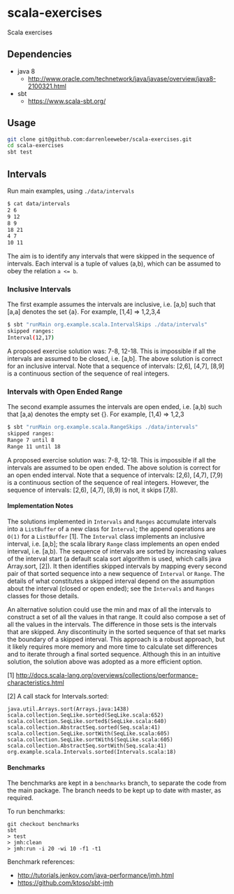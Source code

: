 # scala-exercises

Scala exercises

## Dependencies

- java 8
  - http://www.oracle.com/technetwork/java/javase/overview/java8-2100321.html
- sbt
  - https://www.scala-sbt.org/

## Usage

```bash
git clone git@github.com:darrenleeweber/scala-exercises.git
cd scala-exercises
sbt test
```

## Intervals

Run main examples, using `./data/intervals`
```bash
$ cat data/intervals 
2 6
9 12
8 9
18 21
4 7
10 11
```

The aim is to identify any intervals that were skipped in the
sequence of intervals.  Each interval is a tuple of values (a,b),
which can be assumed to obey the relation `a <= b`.

### Inclusive Intervals

The first example assumes the intervals are inclusive, i.e.
[a,b] such that [a,a] denotes the set {a}.  For example,
[1,4] => 1,2,3,4

```bash
$ sbt "runMain org.example.scala.IntervalSkips ./data/intervals"
skipped ranges:
Interval(12,17)
```

A proposed exercise solution was: 7-8, 12-18.  This is impossible if
all the intervals are assumed to be closed, i.e. [a,b].  The above
solution is correct for an inclusive interval. Note that a sequence
of intervals: [2,6], [4,7], [8,9] is a continuous section of the
sequence of real integers.

### Intervals with Open Ended Range

The second example assumes the intervals are open ended, i.e.
[a,b) such that [a,a) denotes the empty set {}.  For example,
[1,4) => 1,2,3

```bash
$ sbt "runMain org.example.scala.RangeSkips ./data/intervals"
skipped ranges:
Range 7 until 8
Range 11 until 18
```

A proposed exercise solution was: 7-8, 12-18.  This is impossible if
all the intervals are assumed to be open ended.  The above
solution is correct for an open ended interval. Note that a sequence
of intervals: [2,6), [4,7), [7,9) is a continuous section of the
sequence of real integers.  However, the sequence of intervals:
[2,6), [4,7), [8,9) is not, it skips [7,8).

#### Implementation Notes

The solutions implemented in `Intervals` and `Ranges` accumulate
intervals into a `ListBuffer` of a new class for `Interval`; the
append operations are `O(1)` for a `ListBuffer` [1].  The `Interval`
class implements an inclusive interval, i.e. [a,b]; the scala library
`Range` class implements an open ended interval, i.e. [a,b).  The sequence
of intervals are sorted by increasing values of the interval start (a
default scala sort algorithm is used, which calls java Array.sort, [2]).
It then identifies skipped intervals by mapping every second pair of that sorted
sequence into a new sequence of `Interval` or `Range`.  The details of what
constitutes a skipped interval depend on the assumption about
the interval (closed or open ended); see the `Intervals` and `Ranges`
classes for those details.

An alternative solution could use the min and max of all the intervals to
construct a set of all the values in that range.  It could also compose
a set of all the values in the intervals.  The difference in those sets
is the intervals that are skipped.  Any discontinuity in the sorted sequence
of that set marks the boundary of a skipped interval.  This approach is a
robust approach, but it likely requires more memory and more time to calculate
set differences and to iterate through a final sorted sequence.  Although this
in an intuitive solution, the solution above was adopted as a more efficient
option.

[1] http://docs.scala-lang.org/overviews/collections/performance-characteristics.html

[2] A call stack for Intervals.sorted:

```
java.util.Arrays.sort(Arrays.java:1438)
scala.collection.SeqLike.sorted(SeqLike.scala:652)
scala.collection.SeqLike.sorted$(SeqLike.scala:640)
scala.collection.AbstractSeq.sorted(Seq.scala:41)
scala.collection.SeqLike.sortWith(SeqLike.scala:605)
scala.collection.SeqLike.sortWith$(SeqLike.scala:605)
scala.collection.AbstractSeq.sortWith(Seq.scala:41)
org.example.scala.Intervals.sorted(Intervals.scala:18)
```

#### Benchmarks

The benchmarks are kept in a `benchmarks` branch, to separate the code from
the main package.  The branch needs to be kept up to date with master, as
required.

To run benchmarks:

```
git checkout benchmarks
sbt
> test
> jmh:clean
> jmh:run -i 20 -wi 10 -f1 -t1
```

Benchmark references:
- http://tutorials.jenkov.com/java-performance/jmh.html
- https://github.com/ktoso/sbt-jmh

